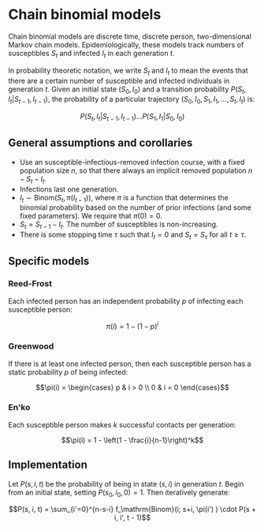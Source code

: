 # Chain binomial models

Chain binomial models are discrete time, discrete person, two-dimensional Markov chain models. Epidemiologically, these models track numbers of susceptibles $S_t$ and infected $I_t$ in each generation $t$.

In probability theoretic notation, we write $S_t$ and $I_t$ to mean the events that there are a certain number of susceptible and infected individuals in generation $t$. Given an initial state $(S_0, I_0)$ and a transition probability $P(S_t, I_t | S_{t-1}, I_{t-1})$, the probability of a particular trajectory $(S_0, I_0, S_1, I_1, \ldots, S_t, I_t)$ is:

```math
P(S_t, I_t | S_{t-1}, I_{t-1}) \ldots P(S_1, I_1 | S_0, I_0)
```

## General assumptions and corollaries

- Use an susceptible-infectious-removed infection course, with a fixed population size $n$, so that there always an implicit removed population $n - S_t - I_t$.
- Infections last one generation.
- $I_t \sim \mathrm{Binom}(S_t, \pi(I_{t-1}))$, where $\pi$ is a function that determines the binomial probability based on the number of prior infections (and some fixed parameters). We require that $\pi(0)=0$.
- $S_t = S_{t-1} - I_t$. The number of susceptibles is non-increasing.
- There is some stopping time $\tau$ such that $I_t=0$ and $S_t = S_\tau$ for all $t \geq \tau$.

## Specific models

### Reed-Frost

Each infected person has an independent probability $p$ of infecting each susceptible person:

```math
\pi(i) = 1 - (1 - p)^i
```

### Greenwood

If there is at least one infected person, then each susceptible person has a static probability $p$ of being infected:

```math
\pi(i) = \begin{cases}
p & i > 0 \\
0 & i = 0
\end{cases}
```

### En'ko

Each susceptible person makes $k$ successful contacts per generation:

```math
\pi(i) = 1 - \left(1 - \frac{i}{n-1}\right)^k
```

## Implementation

Let $P(s, i, t)$ be the probability of being in state $(s, i)$ in generation $t$. Begin from an initial state, setting $P(s_0, i_0, 0) = 1$. Then iteratively generate:

```math
P(s, i, t) = \sum_{i'=0}^{n-s-i} f_\mathrm{Binom}(i; s+i, \pi(i') ) \cdot P(s + i, i', t - 1)
```
